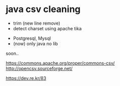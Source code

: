 # java csv cleaning

- trim (new line remove)
- detect charset using apache tika

* Postgresql, Mysql
* (now) only java no lib

soon..

https://commons.apache.org/proper/commons-csv/ 
http://opencsv.sourceforge.net/ 


https://dev.re.kr/83
